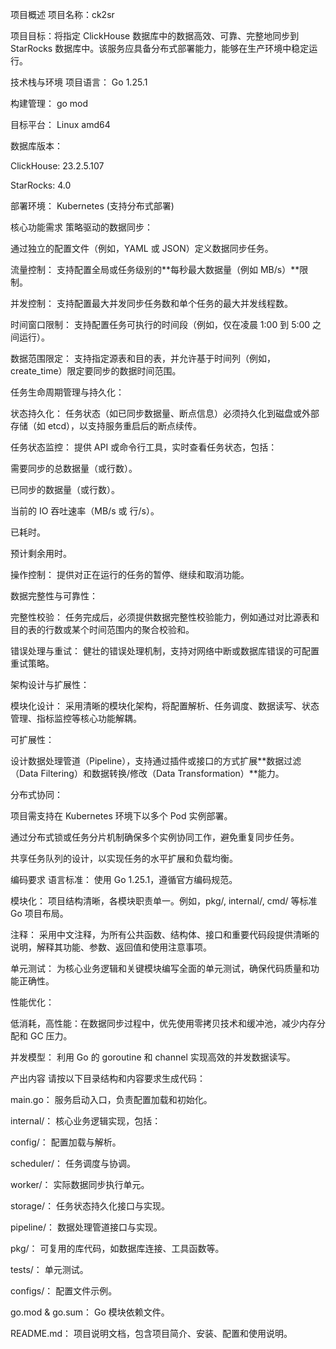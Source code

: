 项目概述
项目名称：ck2sr

项目目标：将指定 ClickHouse 数据库中的数据高效、可靠、完整地同步到 StarRocks 数据库中。该服务应具备分布式部署能力，能够在生产环境中稳定运行。

技术栈与环境
项目语言： Go 1.25.1

构建管理： go mod

目标平台： Linux amd64

数据库版本：

ClickHouse: 23.2.5.107

StarRocks: 4.0

部署环境： Kubernetes (支持分布式部署)

核心功能需求
策略驱动的数据同步：

通过独立的配置文件（例如，YAML 或 JSON）定义数据同步任务。

流量控制： 支持配置全局或任务级别的**每秒最大数据量（例如 MB/s）**限制。

并发控制： 支持配置最大并发同步任务数和单个任务的最大并发线程数。

时间窗口限制： 支持配置任务可执行的时间段（例如，仅在凌晨 1:00 到 5:00 之间运行）。

数据范围限定： 支持指定源表和目的表，并允许基于时间列（例如，create_time）限定要同步的数据时间范围。

任务生命周期管理与持久化：

状态持久化： 任务状态（如已同步数据量、断点信息）必须持久化到磁盘或外部存储（如 etcd），以支持服务重启后的断点续传。

任务状态监控： 提供 API 或命令行工具，实时查看任务状态，包括：

需要同步的总数据量（或行数）。

已同步的数据量（或行数）。

当前的 IO 吞吐速率（MB/s 或 行/s）。

已耗时。

预计剩余用时。

操作控制： 提供对正在运行的任务的暂停、继续和取消功能。

数据完整性与可靠性：

完整性校验： 任务完成后，必须提供数据完整性校验能力，例如通过对比源表和目的表的行数或某个时间范围内的聚合校验和。

错误处理与重试： 健壮的错误处理机制，支持对网络中断或数据库错误的可配置重试策略。

架构设计与扩展性：

模块化设计： 采用清晰的模块化架构，将配置解析、任务调度、数据读写、状态管理、指标监控等核心功能解耦。

可扩展性：

设计数据处理管道（Pipeline），支持通过插件或接口的方式扩展**数据过滤（Data Filtering）和数据转换/修改（Data Transformation）**能力。

分布式协同：

项目需支持在 Kubernetes 环境下以多个 Pod 实例部署。

通过分布式锁或任务分片机制确保多个实例协同工作，避免重复同步任务。

共享任务队列的设计，以实现任务的水平扩展和负载均衡。

编码要求
语言标准： 使用 Go 1.25.1，遵循官方编码规范。

模块化： 项目结构清晰，各模块职责单一。例如，pkg/, internal/, cmd/ 等标准 Go 项目布局。

注释： 采用中文注释，为所有公共函数、结构体、接口和重要代码段提供清晰的说明，解释其功能、参数、返回值和使用注意事项。

单元测试： 为核心业务逻辑和关键模块编写全面的单元测试，确保代码质量和功能正确性。

性能优化：

低消耗，高性能：在数据同步过程中，优先使用零拷贝技术和缓冲池，减少内存分配和 GC 压力。

并发模型： 利用 Go 的 goroutine 和 channel 实现高效的并发数据读写。

产出内容
请按以下目录结构和内容要求生成代码：

main.go： 服务启动入口，负责配置加载和初始化。

internal/： 核心业务逻辑实现，包括：

config/： 配置加载与解析。

scheduler/： 任务调度与协调。

worker/： 实际数据同步执行单元。

storage/： 任务状态持久化接口与实现。

pipeline/： 数据处理管道接口与实现。

pkg/： 可复用的库代码，如数据库连接、工具函数等。

tests/： 单元测试。

configs/： 配置文件示例。

go.mod & go.sum： Go 模块依赖文件。

README.md： 项目说明文档，包含项目简介、安装、配置和使用说明。
